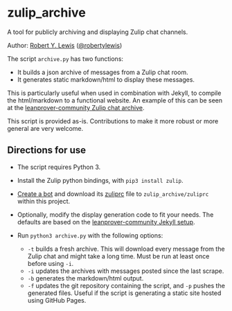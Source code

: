 # zulip_archive

A tool for publicly archiving and displaying Zulip chat channels.

Author: [Robert Y. Lewis](https://robertylewis.com/) ([@robertylewis](https://github.com/robertylewis))

The script `archive.py` has two functions:
* It builds a json archive of messages from a Zulip chat room.
* It generates static markdown/html to display these messages.

This is particularly useful when used in combination with Jekyll, to
compile the html/markdown to a functional website. An example of this
can be seen at the [leanprover-community Zulip chat
archive](https://leanprover-community.github.io/archive/).

This script is provided as-is. Contributions to make it more robust or
more general are very welcome.

## Directions for use

* The script requires Python 3.
* Install the Zulip python bindings, with `pip3 install zulip`.
* [Create a bot](https://zulipchat.com/help/add-a-bot-or-integration)
  and download its
  [zuliprc](https://zulipchat.com/api/configuring-python-bindings)
  file to `zulip_archive/zuliprc` within this project.
* Optionally, modify the display generation code to fit your needs. The
  defaults are based on the [leanprover-community Jekyll
  setup](https://github.com/leanprover-community/leanprover-community.github.io).

* Run `python3 archive.py` with the following options:
  * `-t` builds a fresh archive. This will download every message from the Zulip chat and might take a long time. Must be run at least once before using `-i`.
  * `-i` updates the archives with messages posted since the last scrape.
  * `-b` generates the markdown/html output.
  * `-f` updates the git repository containing the script, and `-p` pushes the generated files. Useful if the script is generating a static site hosted using GitHub Pages.
